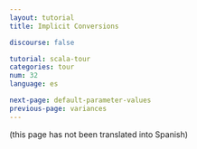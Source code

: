 ```yaml
---
layout: tutorial
title: Implicit Conversions

discourse: false

tutorial: scala-tour
categories: tour
num: 32
language: es

next-page: default-parameter-values
previous-page: variances
---
```


(this page has not been translated into Spanish)
